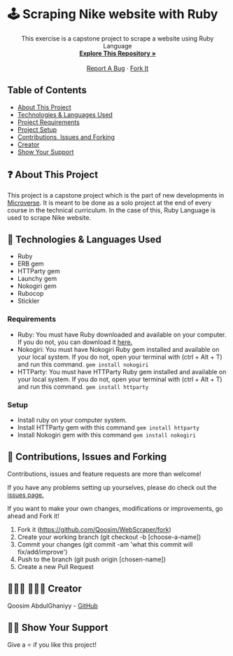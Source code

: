 # 🕹️ Scraping Nike website with Ruby

<p align="center">
    This exercise is a capstone project to scrape a website using Ruby Language
    <br />
    <a href="https://github.com/Qoosim/WebScraper/tree/scraper"><strong>Explore This Repository »</strong></a>
    <br />
    <br />
    <a href="https://github.com/Qoosim/WebScraper/issues">Report A Bug</a>
    ·
    <a href="https://github.com/Qoosim/WebScraper/fork">Fork It</a>
  </p>
</p>

## Table of Contents

  - [About This Project](https://github.com/Qoosim/WebScraper/tree/scraper#-about-this-project)
  - [Technologies &amp; Languages Used](#-technologies--languages-used)
  - [Project Requirements](#requirements)
  - [Project Setup](#setup)
  - [Contributions, Issues and Forking](#-contributions-issues-and-forking)
  - [Creator](#--creator)
  - [Show Your Support](#-show-your-support)

## ❓ About This Project

This project is a capstone project which is the part of new developments in [Microverse](https://www.microverse.org). It is meant to be done as a solo project at the end of every course in the technical curriculum. In the case of this, Ruby Language is used to scrape Nike website.

## 🔨 Technologies & Languages Used

  - Ruby
  - ERB gem
  - HTTParty gem
  - Launchy gem
  - Nokogiri gem
  - Rubocop
  - Stickler

### Requirements

- Ruby: You must have Ruby downloaded and available on your computer. If you do not, you can download it [here.](https://www.ruby-lang.org/en/downloads/)
- Nokogiri: You must have Nokogiri Ruby gem installed and available on your local system. If you do not, open your terminal with (ctrl + Alt + T) and run this command.
          `gem install nokogiri`
- HTTParty: You must have HTTParty Ruby gem installed and available on your local system. If you do not, open your terminal with (ctrl + Alt + T) and run this command.
          `gem install httparty`
### Setup

- Install ruby on your computer system.
- Install HTTParty gem with this command `gem install httparty`
- Install Nokogiri gem with this command `gem install nokogiri`

## 🥂 Contributions, Issues and Forking

Contributions, issues and feature requests are more than welcome!

If you have any problems setting up yourselves, please do check out the [issues page.](https://github.com/Qoosim/WebScraper/issues)

If you want to make your own changes, modifications or improvements, go ahead and Fork it!
1. Fork it (https://github.com/Qoosim/WebScraper/fork)
2. Create your working branch (git checkout -b [choose-a-name])
3. Commit your changes (git commit -am 'what this commit will fix/add/improve')
4. Push to the branch (git push origin [chosen-name])
5. Create a new Pull Request

## 👨🏽‍💻 👨🏿‍💻 Creator

Qoosim AbdulGhaniyy - [GitHub](https://github.com/Qoosim)

## 🖐🏼 Show Your Support

Give a ⭐️ if you like this project!
